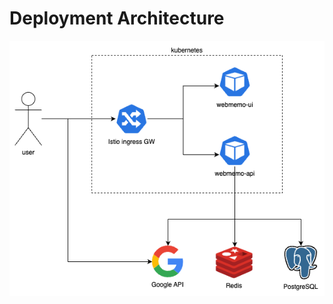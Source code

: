 # Deployment Architecture

![web memo deployment architecture](docs/assets/architecture.drawio.png)
